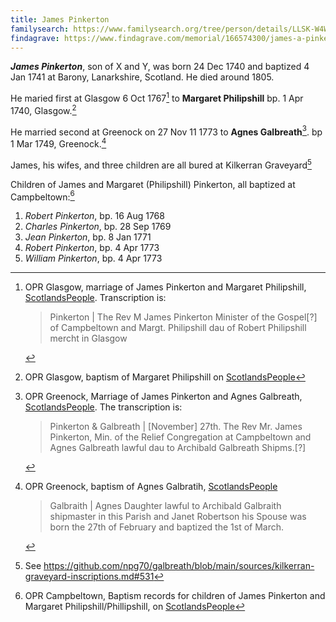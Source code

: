 ```yaml
---
title: James Pinkerton
familysearch: https://www.familysearch.org/tree/person/details/LLSK-W4W
findagrave: https://www.findagrave.com/memorial/166574300/james-a-pinkerton
---
```

***James Pinkerton***, son of X and Y, was born 24 Dec 1740 and baptized 4 Jan 1741 at Barony, Lanarkshire, Scotland.  He died around 1805.

He maried first at Glasgow 6 Oct 1767[^margaret-philipshill-marriage] to **Margaret Philipshill** bp. 1 Apr 1740, Glasgow.[^margaret-philipshill-birth]

He married second at Greenock on 27 Nov 11 1773 to **Agnes Galbreath**[^agnes-galbreath-marriage]. bp 1 Mar 1749, Greenock.[^agnes-galbreath-birth]

James, his wifes, and three children are all bured at Kilkerran Graveyard[^burial]

Children of James and Margaret (Philipshill) Pinkerton, all baptized at Campbeltown:[^children]

1. *Robert Pinkerton*, bp. 16 Aug 1768
2. *Charles Pinkerton*, bp. 28 Sep 1769
3. *Jean Pinkerton*, bp. 8 Jan 1771
4. *Robert Pinkerton*, bp. 4 Apr 1773
5. *William Pinkerton*, bp. 4 Apr 1773

[^burial]: See https://github.com/npg70/galbreath/blob/main/sources/kilkerran-graveyard-inscriptions.md#531

[^margaret-philipshill-birth]: OPR Glasgow, baptism of Margaret Philipshill on [ScotlandsPeople](https://www.scotlandspeople.gov.uk/record-results?search_type=People&surname=Philipshill&forename=Margaret&forename_so=starts&from_year=1740&to_year=1740&surname_so=exact&church_type=Old%20Parish%20Registers&event=(B%20OR%20C%20OR%20S)&record_type[0]=opr_births)

[^children]: OPR Campbeltown, Baptism records for children of James Pinkerton and Margaret Philipshill/Phillipshill, on [ScotlandsPeople](https://www.scotlandspeople.gov.uk/record-results?search_type=people&event=%28B%20OR%20C%20OR%20S%29&record_type%5B0%5D=opr_births&church_type=Old%20Parish%20Registers&dl_cat=church&dl_rec=church-births-baptisms&surname=pinkerton&surname_so=exact&forename_so=starts&from_year=1768&to_year=1773&parent_names=james&parent_names_so=exact&parent_name_two=MARGARET%20PHIL&parent_name_two_so=exact&record=Church%20of%20Scotland%20%28old%20parish%20registers%29%20Roman%20Catholic%20Church%20Other%20churches&sort=asc&order=Date&field=year)

[^agnes-galbreath-birth]: OPR Greenock, baptism of Agnes Galbratih, [ScotlandsPeople](https://www.scotlandspeople.gov.uk/view-image/nrs_opr_records/1428?image=570&return_row=0)
    > Galbraith | Agnes Daughter lawful to Archibald
    > Galbraith shipmaster in this Parish and Janet
    > Robertson his Spouse was born the 27th of February
    > and baptized the 1st of March.

[^agnes-galbreath-marriage]: OPR Greenock, Marriage of James Pinkerton and Agnes Galbreath, [ScotlandsPeople](https://www.scotlandspeople.gov.uk/view-image/nrs_opr_records/9669507?image=103&return_row=2).
The transcription is:
    > Pinkerton & Galbreath | [November] 27th. The Rev Mr. James Pinkerton, Min. of the Relief Congregation at Campbeltown
    > and Agnes Galbreath lawful dau to Archibald Galbreath Shipms.[?]

[^margaret-philipshill-marriage]: OPR Glasgow, marriage of James Pinkerton and Margaret Philipshill, [ScotlandsPeople](https://www.scotlandspeople.gov.uk/view-image/nrs_opr_records/9669532?image=42).
Transcription is:
    > Pinkerton | The Rev M James Pinkerton 
    > Minister of the Gospel[?] of Campbeltown
    > and Margt. Philipshill dau of Robert
    > Philipshill mercht in Glasgow
